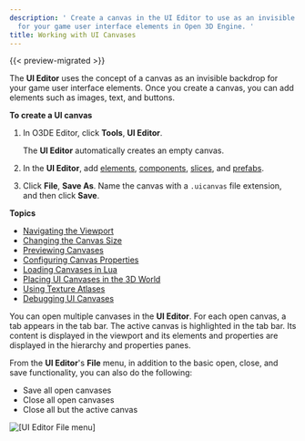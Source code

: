 ```yaml
---
description: ' Create a canvas in the UI Editor to use as an invisible backdrop
  for your game user interface elements in Open 3D Engine. '
title: Working with UI Canvases
---
```


{{< preview-migrated >}}

The **UI Editor** uses the concept of a canvas as an invisible backdrop for your game user interface elements\. Once you create a canvas, you can add elements such as images, text, and buttons\.

**To create a UI canvas**

1. In O3DE Editor, click **Tools**, **UI Editor**\.

   The **UI Editor** automatically creates an empty canvas\.

1. In the **UI Editor**, add [elements](/docs/user-guide/features/interactivity/user-interface/editor/elements.md), [components](/docs/user-guide/features/interactivity/user-interface/editor/components.md), [slices](/docs/user-guide/features/interactivity/user-interface/editor/working-slices.md), and [prefabs](/docs/userguide/ui/editor/prefabs.md)\.

1. Click **File**, **Save As**\. Name the canvas with a `.uicanvas` file extension, and then click **Save**\.

**Topics**
+ [Navigating the Viewport](/docs/user-guide/features/interactivity/user-interface/editor/navigating-viewport.md)
+ [Changing the Canvas Size](/docs/user-guide/features/interactivity/user-interface/editor/changing-size.md)
+ [Previewing Canvases](/docs/user-guide/features/interactivity/user-interface/editor/previewing-canvas.md)
+ [Configuring Canvas Properties](/docs/user-guide/features/interactivity/user-interface/editor/canvas-properties.md)
+ [Loading Canvases in Lua](/docs/user-guide/features/interactivity/user-interface/editor/loading-canvases-lua.md)
+ [Placing UI Canvases in the 3D World](/docs/user-guide/features/interactivity/user-interface/editor/placing-canvases-3d.md)
+ [Using Texture Atlases](/docs/user-guide/features/interactivity/user-interface/editor/texture-atlases.md)
+ [Debugging UI Canvases](/docs/user-guide/features/interactivity/user-interface/editor/debugging-ui-canvases.md)

You can open multiple canvases in the **UI Editor**\. For each open canvas, a tab appears in the tab bar\. The active canvas is highlighted in the tab bar\. Its content is displayed in the viewport and its elements and properties are displayed in the hierarchy and properties panes\.

From the **UI Editor**'s **File** menu, in addition to the basic open, close, and save functionality, you can also do the following:
+ Save all open canvases
+ Close all open canvases
+ Close all but the active canvas

![\[UI Editor File menu\]](/images/user-guide/game_ui_editor/ui-editor-creating-canvases-1.png)